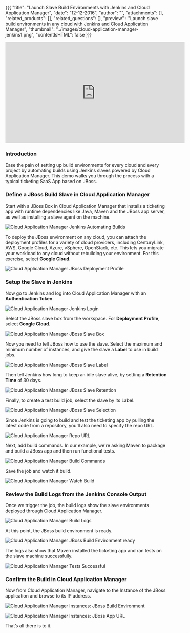 {{{
  "title": "Launch Slave Build Environments with Jenkins and Cloud Application Manager",
  "date": "12-12-2016",
  "author": "",
  "attachments": [],
  "related_products": [],
  "related_questions": [],
  "preview" : "Launch slave build environments in any cloud with Jenkins and Cloud Application Manager",
  "thumbnail": "../images/cloud-application-manager-jenkins1.png",
  "contentIsHTML": false
}}}

<iframe width="560" height="315" src="https://player.vimeo.com/video/113452091" frameborder="0" allowfullscreen></iframe>

### Introduction

Ease the pain of setting up build environments for every cloud and every project by automating builds using Jenkins slaves powered by Cloud Application Manager. This demo walks you through the process with a typical ticketing SaaS App based on JBoss.


### Define a JBoss Build Slave in Cloud Application Manager

Start with a JBoss Box in Cloud Application Manager that installs a ticketing app with runtime dependencies like Java, Maven and the JBoss app server, as well as installing a slave agent on the machine.

![Cloud Application Manager Jenkins Automating Builds](../images/cloud-application-manager-jenkins2.png)

To deploy the JBoss environment on any cloud, you can attach the deployment profiles for a variety of cloud providers, including CenturyLink, AWS, Google Cloud, Azure, vSphere, OpenStack, etc. This lets you migrate your workload to any cloud without rebuilding your environment. For this exercise, select **Google Cloud**.

![Cloud Application Manager JBoss Deployment Profile](../images/cloud-application-manager-jenkins3.png)

### Setup the Slave in Jenkins

Now go to Jenkins and log into Cloud Application Manager with an **Authentication Token**.

![Cloud Application Manager Jenkins Login](../images/cloud-application-manager-jenkins4.png)

Select the JBoss slave box from the workspace. For **Deployment Profile**, select **Google Cloud**.

![Cloud Application Manager JBoss Slave Box](../images/cloud-application-manager-jenkins5.png)

Now you need to tell JBoss how to use the slave. Select the maximum and minimum number of instances, and give the slave a **Label** to use in build jobs.

![Cloud Application Manager JBoss Slave Label](../images/cloud-application-manager-jenkins6.png)

Then tell Jenkins how long to keep an idle slave alive, by setting a **Retention Time** of 30 days.

![Cloud Application Manager JBoss Slave Retention](../images/cloud-application-manager-jenkins7.png)

Finally, to create a test build job, select the slave by its Label.

![Cloud Application Manager JBoss Slave Selection](../images/cloud-application-manager-jenkins8.png)

Since Jenkins is going to build and test the ticketing app by pulling the latest code from a repository, you'll also need to specify the repo URL.

![Cloud Application Manager Repo URL](../images/cloud-application-manager-jenkins9.png)

Next, add build commands. In our example, we're asking Maven to package and build a JBoss app and then run functional tests.

![Cloud Application Manager Build Commands](../images/cloud-application-manager-jenkins10.png)

Save the job and watch it build.

![Cloud Application Manager Watch Build](../images/cloud-application-manager-jenkins11.png)

### Review the Build Logs from the Jenkins Console Output

Once we trigger the job, the build logs show the slave environments deployed through Cloud Application Manager.

![Cloud Application Manager Build Logs](../images/cloud-application-manager-jenkins12.png)

At this point, the JBoss build environment is ready.

![Cloud Application Manager JBoss Build Environment ready](../images/cloud-application-manager-jenkins13.png)

The logs also show that Maven installed the ticketing app and ran tests on the slave machine successfully.

![Cloud Application Manager Tests Successful](../images/cloud-application-manager-jenkins14.png)

### Confirm the Build in Cloud Application Manager

Now from Cloud Application Manager, navigate to the Instance of the JBoss application and browse to its IP address.

![Cloud Application Manager Instances: JBoss Build Environment](../images/cloud-application-manager-jenkins15.png)


![Cloud Application Manager Instances: JBoss App URL](../images/cloud-application-manager-jenkins16.png)

That’s all there is to it.
